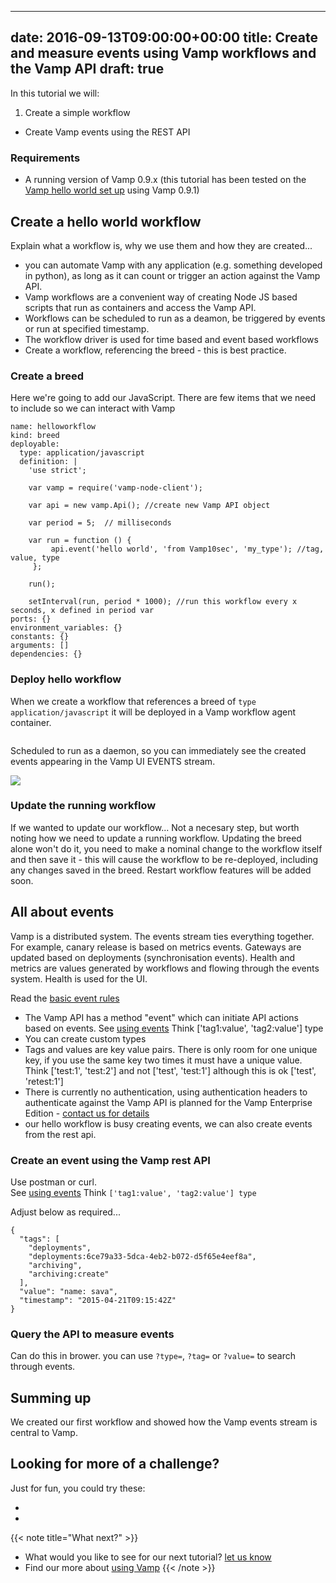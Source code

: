 
---
date: 2016-09-13T09:00:00+00:00
title: Create and measure events using Vamp workflows and the Vamp API
draft: true
---



In this tutorial we will:

1. Create a simple workflow
* Create Vamp events using the REST API

### Requirements

* A running version of Vamp 0.9.x (this tutorial has been tested on the [Vamp hello world set up](documentation/installation/hello-world) using Vamp 0.9.1)
  
## Create a hello world workflow
Explain what a workflow is, why we use them and how they are created...

* you can automate Vamp with any application (e.g. something developed in python), as long as it can count or trigger an action against the Vamp API. 
* Vamp workflows are a convenient way of creating Node JS based scripts that run as containers and access the Vamp API.
* Workflows can be scheduled to run as a deamon, be triggered by events or run at specified timestamp.
* The workflow driver is used for time based and event based workflows
* Create a workflow, referencing the breed - this is best practice.

### Create a breed 
Here we're going to add our JavaScript. There are few items that we need to include so we can interact with Vamp

```
name: helloworkflow
kind: breed
deployable:
  type: application/javascript
  definition: |
    'use strict';

    var vamp = require('vamp-node-client');

    var api = new vamp.Api(); //create new Vamp API object

    var period = 5;  // milliseconds

    var run = function () {
         api.event('hello world', 'from Vamp10sec', 'my_type'); //tag, value, type
     };

    run();

    setInterval(run, period * 1000); //run this workflow every x seconds, x defined in period var
ports: {}
environment_variables: {}
constants: {}
arguments: []
dependencies: {}
```

### Deploy hello workflow
When we create a workflow that references a breed of `type application/javascript` it will be deployed in a Vamp workflow agent container. 

```

```
Scheduled to run as a daemon, so you can immediately see the created events appearing in the Vamp UI EVENTS stream. 

![](images/screens/v091/events_vampui_events.png)

### Update the running workflow
If we wanted to update our workflow...
Not a necesary step, but worth noting how we need to update a running workflow. Updating the breed alone won't do it, you need to make a nominal change to the workflow itself and then save it - this will cause the workflow to be re-deployed, including any changes saved in the breed. Restart workflow features will be added soon. 

## All about events
Vamp is a distributed system. The events stream ties everything together. For example, canary release is based on metrics events. Gateways are updated based on deployments (synchronisation events). Health and metrics are values generated by workflows and flowing through the events system. Health is used for the UI.

Read the [basic event rules](documentation/using-vamp/events/#basic-event-rules)

* The Vamp API has a method "event" which can initiate API actions based on events. See [using events](documentation/usint-vamp/events) Think ['tag1:value', 'tag2:value'] type
* You can create custom types
* Tags and values are key value pairs. There is only room for one unique key, if you use the same key two times it must have a unique value. Think ['test:1', 'test:2'] and not ['test', 'test:1'] although this is ok ['test', 'retest:1']
* There is currently no authentication, using authentication headers to authenticate against the Vamp API is planned for the Vamp Enterprise Edition - [contact us for details](why-use-vamp/enterprise-edition/)
* our hello workflow is busy creating events, we can also create events from the rest api.

### Create an event using the Vamp rest API
Use postman or curl.  
See [using events](documentation/usint-vamp/events) Think `['tag1:value', 'tag2:value'] type`

Adjust below as required...
```
{
  "tags": [
    "deployments",
    "deployments:6ce79a33-5dca-4eb2-b072-d5f65e4eef8a",
    "archiving",
    "archiving:create"
  ],
  "value": "name: sava",
  "timestamp": "2015-04-21T09:15:42Z"
}
```

### Query the API to measure events
Can do this in brower. you can use `?type=`, `?tag=` or `?value=` to search through events.






## Summing up
We created our first workflow and showed how the Vamp events stream is central to Vamp. 

## Looking for more of a challenge?
Just for fun, you could try these:

* 
* 

{{< note title="What next?" >}}
* What would you like to see for our next tutorial? [let us know](mailto:info@magnetic.io)
* Find our more about [using Vamp](documentation/using-vamp/artifacts)
{{< /note >}}

